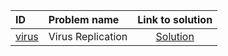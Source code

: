 | ID | Problem name | Link to solution |
|:---|:---|:---:|
| [virus](https://open.kattis.com/problems/virus) | Virus Replication | [Solution](https://github.com/versenyi98/kattis-solutions/tree/main/solutions/Virus%20Replication)|
